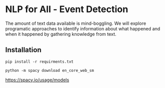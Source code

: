 # NLP for All - Event Detection

The amount of text data available is mind-boggling. We will explore programatic approaches to identify information about what happened and when it happened by gathering knowledge from text.


## Installation

`pip install -r requirments.txt`

`python -m spacy download en_core_web_sm`

https://spacy.io/usage/models